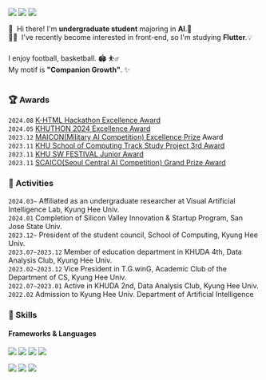 <p>
  <a href="https://spotty-rainbow-7e5.notion.site/b79d0c9955774d5da5c410785c110e9f?pvs=4" target="_blank"><img src="https://img.shields.io/badge/Notion-000000?style=flat-sqqare&logo=Notion&logoColor=#000000"/></a>
  <a href="https://www.instagram.com/hyeokseung_e/" target="_blank"><img src="https://img.shields.io/badge/Instagram-E4405F?style=flat-square&logo=Instagram&logoColor=white"/></a>
  <a href="mailto:hyeokseung1208@khu.ac.kr" target="_blank"><img src="https://img.shields.io/badge/hyeokseung1208@khu.ac.kr-EA4335?style=flat-square&logo=Gmail&logoColor=white"/></a>
</p>

<p>
  👋&nbsp; Hi there! I'm <b>undergraduate student</b> majoring in <b>AI</b>.🚀<br/>
  🧑‍💻&nbsp; I've recently become interested in front-end, so I'm studying <b>Flutter</b>.💡<br/>
<br/>
  I enjoy football, basketball. 🏟️ ⛹️‍♂️<br/>
  My motif is <b>"Companion Growth"</b>. ✨ <br/><br/>
</p>

### 🏆 Awards
  `2024.08` [K-HTML Hackathon Excellence Award](https://github.com/JEILDLWLRMA/k-html-2024)<br>
  `2024.05` [KHUTHON 2024 Excellence Award](https://swpf.khu.ac.kr/student/?idx=1459)<br>
  `2023.12` [MAICON(Military AI Competition) Excellence Prize](https://maicon.kr/khucu/) Award<br>
  `2023.11` [KHU School of Computing Track Study Project 3rd Award](https://github.com/KHU-CSE/2023TS-ai_summerize_service)<br>
  `2023.11` [KHU SW FESTIVAL Junior Award](https://swpf.khu.ac.kr/student/?idx=1075)<br>
  `2023.11` [SCAICO(Seoul Central AI Competition) Grand Prize Award](https://github.com/KHAI-2023/Make_Anything_with_LEGO)<br>

### 💫 Activities
  `2024.03~` Affiliated as an undergraduate researcher at Visual Artificial Intelligence Lab, Kyung Hee Univ. <br>
  `2024.01` Completion of Silicon Valley Innovation & Startup Program, San Jose State Univ. <br>
  `2023.12~` President of the student council, School of Computing, Kyung Hee Univ. <br>
  `2023.07~2023.12` Member of education department in KHUDA 4th, Data Analysis Club, Kyung Hee Univ.<br>
  `2023.02~2023.12` Vice President in T.G.winG, Academic Club of the Department of CS, Kyung Hee Univ.<br>
  `2022.07~2023.01` Active in KHUDA 2nd, Data Analysis Club, Kyung Hee Univ.<br>
  `2022.02`  Admission to Kyung Hee Univ. Department of Artificial Intelligence


### 💪 Skills
#### Frameworks & Languages
<p>
  <img src="https://img.shields.io/badge/PyTorch-EE4C2C?style=flat-square&logo=PyTorch&logoColor=white"/>
  <img src="https://img.shields.io/badge/TensorFlow-FF6F00?style=flat-square&logo=Tensorflow&logoColor=black"/>
  <img src="https://img.shields.io/badge/Keras-D00000?style=flat-square&logo=Keras&logoColor=white"/>
  <img src="https://img.shields.io/badge/Flutter-02569B?style=flat-square&logo=Flutter&logoColor=white"/>
</p>
<p>
  <img src="https://img.shields.io/badge/Python-3776AB?style=flat-square&logo=Python&logoColor=white"/> 
  <img src="https://img.shields.io/badge/C++-00599C?style=flat-square&logo=C%2B%2B&logoColor=white"/>
  <img src="https://img.shields.io/badge/Dart-0175C2?style=flat-square&logo=Dart&logoColor=white"/>
</p>
